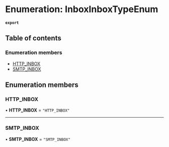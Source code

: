 # Enumeration: InboxInboxTypeEnum

**`export`**

## Table of contents

### Enumeration members

- [HTTP\_INBOX](InboxInboxTypeEnum.md#http_inbox)
- [SMTP\_INBOX](InboxInboxTypeEnum.md#smtp_inbox)

## Enumeration members

### HTTP\_INBOX

• **HTTP\_INBOX** = `"HTTP_INBOX"`

___

### SMTP\_INBOX

• **SMTP\_INBOX** = `"SMTP_INBOX"`
